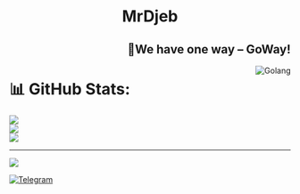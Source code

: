 
<h1 align="center">MrDjeb</h1>
<h2 align="right">💫We have one way – GoWay!</h2> 
<img align="right" alt="Golang" src="https://gophercises.com/img/gophercises_jumping.gif">

# 📊 GitHub Stats:

![](https://github-readme-stats.vercel.app/api?username=MrDjeb&theme=swift&hide_border=false&include_all_commits=true&count_private=true)<br/>
![](https://github-readme-streak-stats.herokuapp.com/?user=MrDjeb&theme=swift&hide_border=false)<br/>
![](https://github-readme-stats.vercel.app/api/top-langs/?username=MrDjeb&theme=swift&hide_border=false&include_all_commits=true&count_private=true&layout=compact)

---
[![](https://visitcount.itsvg.in/api?id=MrDjeb&icon=5&color=0)](https://visitcount.itsvg.in)

[![Telegram](https://img.shields.io/badge/-Telegram-090909?style=for-the-badge&logo=telegram&logoColor=27A0D9)](https://t.me/mrdjeb)

